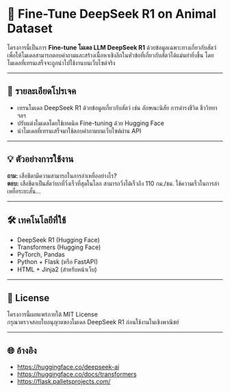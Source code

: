 # 🧠 Fine-Tune DeepSeek R1 on Animal Dataset

โครงการนี้เป็นการ **Fine-tune โมเดล LLM DeepSeek R1** ด้วยข้อมูลเฉพาะทางเกี่ยวกับสัตว์ เพื่อให้โมเดลสามารถตอบคำถามและสร้างเนื้อหาเชิงลึกในหัวข้อที่เกี่ยวกับสัตว์ได้แม่นยำยิ่งขึ้น โดยโมเดลที่เทรนเสร็จจะถูกนำไปใช้งานบนเว็บไซต์จริง

---

## 📌 รายละเอียดโปรเจค

- เทรนโมเดล DeepSeek R1 ด้วยข้อมูลเกี่ยวกับสัตว์ เช่น ลักษณะนิสัย การดำรงชีวิต ชีววิทยา ฯลฯ  
- ปรับแต่งโมเดลโดยใช้เทคนิค Fine-tuning ด้วย Hugging Face  
- นำโมเดลที่เทรนเสร็จมาใช้ตอบคำถามบนเว็บไซต์ผ่าน API  

---

## 💡 ตัวอย่างการใช้งาน

**ถาม:** เสือชีตามีความสามารถในการล่าเหยื่ออย่างไร?  
**ตอบ:** เสือชีตาเป็นสัตว์บกที่วิ่งเร็วที่สุดในโลก สามารถวิ่งได้เร็วถึง 110 กม./ชม. ใช้ความเร็วในการล่าเหยื่อระยะสั้น...

---

## 🛠️ เทคโนโลยีที่ใช้

- DeepSeek R1 (Hugging Face)
- Transformers (Hugging Face)
- PyTorch, Pandas
- Python + Flask (หรือ FastAPI)
- HTML + Jinja2 (สำหรับหน้าเว็บ)

---

## 📜 License

โครงการนี้เผยแพร่ภายใต้ MIT License  
กรุณาตรวจสอบใบอนุญาตของโมเดล DeepSeek R1 ก่อนใช้งานในเชิงพาณิชย์

---

## 🌐 อ้างอิง

- https://huggingface.co/deepseek-ai  
- https://huggingface.co/docs/transformers  
- https://flask.palletsprojects.com/
